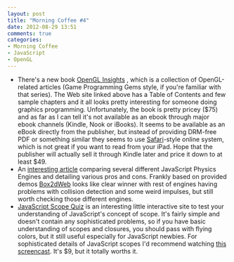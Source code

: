 ```yaml
---
layout: post
title: "Morning Coffee #4"
date: 2012-08-29 13:51
comments: true
categories: 
- Morning Coffee
- JavaScript
- OpenGL
---
```

- There's a new book [OpenGL Insights](http://openglinsights.com/) , which is a collection of OpenGL-related articles (Game Programming Gems style, if you're familiar with that series). The Web site linked above has a Table of Contents and few sample chapters and it all looks pretty interesting for someone doing graphics programming. Unfortunately, the book is pretty pricey ($75) and as far as I can tell it's not available as an ebook through major ebook channels (Kindle, Nook or iBooks). It seems to be available as an eBook directly from the publisher, but instead of providing DRM-free PDF or something similar they seems to use [Safari](http://www.safaribooksonline.com/)-style online system, which is not great if you want to read from your iPad. Hope that the publisher will actually sell it through Kindle later and price it down to at least $49.
- An [interesting article](http://buildnewgames.com/physics-engines-comparison) comparing several different JavaScript Physics Engines and detailing various pros and cons. Frankly based on provided demos [Box2dWeb](http://code.google.com/p/box2dweb/) looks like clear winner with rest of engines having problems with collision detection and some weird impulses, but still worth checking those different engines.
- [JavaScript Scope Quiz](http://madebyknight.com/javascript-scope) is an interesting little interactive site to test your understanding of JavaScript's concept of scope. It's fairly simple and doesn't contain any sophisticated problems, so if you have basic understanding of scopes and closures, you should pass with flying colors, but it still useful especially for JavaScript newbies. For sophisticated details of JavaScript scopes I'd recommend watching [this screencast](http://www.watchmecode.net/javascript-scope). It's $9, but it totally worths it.  
